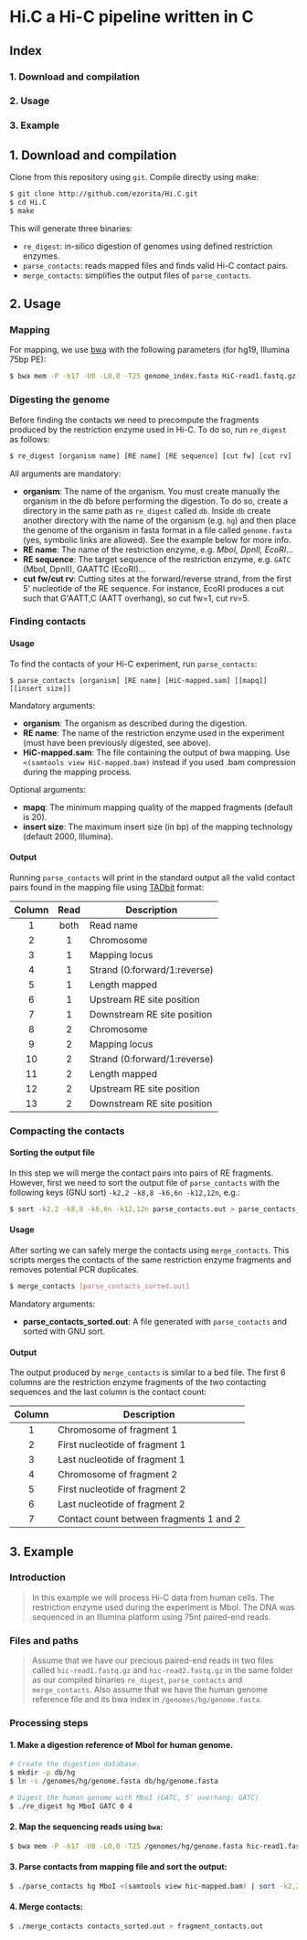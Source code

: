 # Hi.C a Hi-C pipeline written in C

## Index
### 1. Download and compilation
### 2. Usage
### 3. Example

## 1. Download and compilation

Clone from this repository using `git`. Compile directly using make:
```bash
$ git clone http://github.com/ezorita/Hi.C.git
$ cd Hi.C
$ make
```

This will generate three binaries:
- `re_digest`: in-silico digestion of genomes using defined restriction enzymes.
- `parse_contacts`: reads mapped files and finds valid Hi-C contact pairs.
- `merge_contacts`: simplifies the output files of `parse_contacts`.

## 2. Usage

### Mapping

For mapping, we use [bwa](https://github.com/lh3/bwa) with the following parameters (for hg19, Illumina 75bp PE):

```bash
$ bwa mem -P -k17 -U0 -L0,0 -T25 genome_index.fasta HiC-read1.fastq.gz HiC-read2.fastq.gz | samtools view -bS > HiC-mapped.bam
```

### Digesting the genome

Before finding the contacts we need to precompute the fragments produced by the restriction enzyme used in Hi-C. To do so, run `re_digest` as follows:

```bash
$ re_digest [organism name] [RE name] [RE sequence] [cut fw] [cut rv]
```

All arguments are mandatory:
- **organism**: The name of the organism. You must create manually the organism in the db before performing the digestion. To do so, create a directory in the same path as `re_digest` called `db`. Inside `db` create another directory with the name of the organism (e.g. `hg`) and then place the genome of the organism in fasta format in a file called `genome.fasta` (yes, symbolic links are allowed). See the example below for more info.
- **RE name**: The name of the restriction enzyme, e.g. *MboI, DpnII, EcoRI*...
- **RE sequence**: The target sequence of the restriction enzyme, e.g. `GATC` (MboI, DpnII), GAATTC (EcoRI)...
- **cut fw/cut rv**: Cutting sites at the forward/reverse strand, from the first 5' nucleotide of the RE sequence. For instance, EcoRI produces a cut such that G'AATT,C (AATT overhang), so cut fw=1, cut rv=5.

### Finding contacts

#### Usage

To find the contacts of your Hi-C experiment, run `parse_contacts`:

```
$ parse_contacts [organism] [RE name] [HiC-mapped.sam] [[mapq]] [[insert size]]
```

Mandatory arguments:
- **organism**: The organism as described during the digestion.
- **RE name**: The name of the restriction enzyme used in the experiment (must have been previously digested, see above).
- **HiC-mapped.sam**: The file containing the output of bwa mapping. Use `<(samtools view HiC-mapped.bam)` instead if you used .bam compression during the mapping process.

Optional arguments:
- **mapq**: The minimum mapping quality of the mapped fragments (default is 20).
- **insert size**: The maximum insert size (in bp) of the mapping technology (default 2000, Illumina).

#### Output

Running `parse_contacts` will print in the standard output all the valid contact pairs found in the mapping file using [TADbit](https://github.com/3DGenomes/TADbit) format:

| Column   | Read | Description                  |
| :-------:|:----:|------------------------------|
| 1        | both | Read name                    |
| 2        | 1    | Chromosome                   |
| 3        | 1    | Mapping locus                |
| 4        | 1    | Strand (0:forward/1:reverse) |
| 5        | 1    | Length mapped                |
| 6        | 1    | Upstream RE site position    |
| 7        | 1    | Downstream RE site position  |
| 8        | 2    | Chromosome                   |
| 9        | 2    | Mapping locus                |
| 10       | 2    | Strand (0:forward/1:reverse) |
| 11       | 2    | Length mapped                |
| 12       | 2    | Upstream RE site position    |
| 13       | 2    | Downstream RE site position  |


### Compacting the contacts

#### Sorting the output file
In this step we will merge the contact pairs into pairs of RE fragments. However, first we need to sort the output file of `parse_contacts` with the following keys (GNU sort) `-k2,2 -k8,8 -k6,6n -k12,12n`, e.g.:

```bash
$ sort -k2,2 -k8,8 -k6,6n -k12,12n parse_contacts.out > parse_contacts_sorted.out
```

#### Usage

After sorting we can safely merge the contacts using `merge_contacts`. This scripts merges the contacts of the same restriction enzyme fragments and removes potential PCR duplicates.

```bash
$ merge_contacts [parse_contacts_sorted.out]
```

Mandatory arguments:
- **parse_contacts_sorted.out**: A file generated with `parse_contacts` and sorted with GNU sort.

#### Output

The output produced by `merge_contacts` is similar to a bed file. The first 6 columns are the restriction enzyme fragments of the two contacting sequences and the last column is the contact count:

| Column   | Description                             |
| :-------:|-----------------------------------------|
| 1        | Chromosome of fragment 1                |
| 2        | First nucleotide of fragment 1          |
| 3        | Last nucleotide of fragment 1           |
| 4        | Chromosome of fragment 2                |
| 5        | First nucleotide of fragment 2          |
| 6        | Last nucleotide of fragment 2           |
| 7        | Contact count between fragments 1 and 2 |

## 3. Example

### Introduction

> In this example we will process Hi-C data from human cells. The restriction enzyme used during the experiment is MboI. The DNA was sequenced in an Illumina platform using 75nt paired-end reads.

### Files and paths
> Assume that we have our precious paired-end reads in two files called `hic-read1.fastq.gz` and `hic-read2.fastq.gz` in the same folder as our compiled binaries `re_digest`, `parse_contacts` and `merge_contacts`.
> Also assume that we have the human genome reference file and its bwa index in `/genomes/hg/genome.fasta`.

### Processing steps
#### 1. Make a digestion reference of MboI for human genome.
```bash
# Create the digestion database.
$ mkdir -p db/hg
$ ln -s /genomes/hg/genome.fasta db/hg/genome.fasta

# Digest the human genome with MboI (GATC, 5' overhang: GATC)
$ ./re_digest hg MboI GATC 0 4
```

#### 2. Map the sequencing reads using `bwa`:
```bash
$ bwa mem -P -k17 -U0 -L0,0 -T25 /genomes/hg/genome.fasta hic-read1.fastq.gz hic-read2.fastq.gz | samtools view -bS > hic-mapped.bam
```

#### 3. Parse contacts from mapping file and sort the output:
```bash
$ ./parse_contacts hg MboI <(samtools view hic-mapped.bam) | sort -k2,2 -k8,8 -k6,6n -k12,12n > contacts_sorted.out
```

#### 4. Merge contacts:
```bash
$ ./merge_contacts contacts_sorted.out > fragment_contacts.out
```
